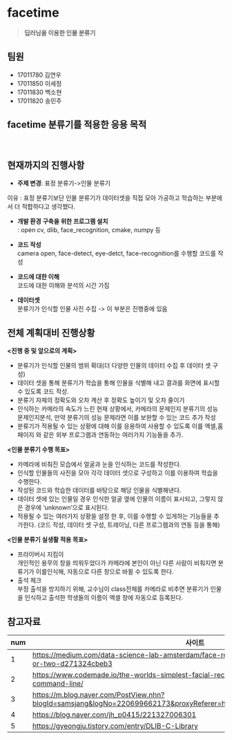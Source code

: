 # facetime


>**딥러닝을 이용한 인물 분류기** 

<h2> 팀원</h2>
<ul>
  <li>17011780 김연우</li>
  <li>17011850 이세정</li>
  <li>17011830 백소현</li>
  <li>17011820 송민주</li>
</ul>

</hr>

<h2>facetime 분류기를 적용한 응용 목적</h2><br>




<h2>현재까지의 진행사항</h2>

* **주제 변경**: 표정 분류기->인물 분류기<br>

이유 : 표정 분류기보단 인물 분류기가 데이터셋을 직접 모아 가공하고 학습하는 부분에서 더 적합하다고 생각했다.

* **개발 환경 구축을 위한 프로그램 설치** <br>
: open cv, dlib, face_recognition, cmake, numpy 등

* **코드 작성** <br>
camera open, face-detect, eye-detct, face-recognition를 수행할 코드를 작성

* **코드에 대한 이해** <br>
코드에 대한 이해와 분석의 시간 가짐

* **데이터셋** <br>
분류기가 인식할 인물 사진 수집 -> 이 부분은 진행중에 있음



<h2>전체 계획대비 진행상황</h2> 

 **<진행 중 및 앞으로의 계획>**
 * 분류기가 인식할 인물의 범위 확대(더 다양한 인물의 데이터 수집 후 데이터 셋 구성) <br>
 * 데이터 셋을 통해 분류기가 학습을 통해 인물을 식별해 내고 결과를 화면에 표시할 수 있도록 코드 작성. <br>
 * 분류기 자체의 정확도와 오차 계산 후 정확도 높이기 및 오차 줄이기 <br>
 * 인식하는 카메라의 속도가 느린 현재 상황에서, 카메라의 문제인지 분류기의 성능 문제인지분석, 만약 분류기의 성능 문제라면 이를 보완할 수 있는 코드 추가 작성 <br>
 * 분류기가 적용될 수 있는 상황에 대해 이를 응용하여 사용할 수 있도록 이를 엑셀,홈페이지 와 같은 외부 프로그램과 연동하는 여러가지 기능들을 추가. <br>

 **<인물 분류기 수행 목표>**
 * 카메라에 비춰진 모습에서 얼굴과 눈을 인식하는 코드를 작성한다. <br>
 * 인식할 인물들의 사진을 모아 각각 데이터 셋으로 구성하고 이를 이용하여 학습을 수행한다. <br>
 * 작성된 코드와 학습한 데이터를 바탕으로 해당 인물을 식별해낸다. <br>
 * 데이터 셋에 있는 인물일 경우 인식한 얼굴 옆에 인물의 이름이 표시되고, 그렇지 않은 경우에 ‘unknown’으로 표시된다. <br>
 * 적용될 수 있는 여러가지 상황을 설정 한 후, 이를 수행할 수 있게하는 기능들을 추가한다. (코드 작성, 데이터 셋 구성, 트레이닝, 다른 프로그램과의 연동 등을 통해) <br>

 **<인물 분류기 실생활 적용 목표>**<br>
* 프라이버시 지킴이 <br>
개인적인 용무의 창을 띄워두었다가 카메라에 본인이 아닌 다른 사람이 비춰지면 분류기가 이를인식해, 자동으로 다른 창으로 바뀔 수 있도록 한다. <br>
* 출석 체크 <br>
부정 출석을 방지하기 위해, 교수님이 class전체를 카메라로 비추면 분류기가 인물을 인식하고 출석한 학생들의 이름이 엑셀 창에 자동으로 등록된다. <br>


  


<h2>참고자료</h2>

num| 사이트
--------- | ---------
1 | <https://medium.com/data-science-lab-amsterdam/face-recognition-with-python-in-an-hour-or-two-d271324cbeb3>
2 | https://www.codemade.io/the-worlds-simplest-facial-recognition-api-for-python-and-the-command-line/
3 | https://m.blog.naver.com/PostView.nhn?blogId=samsjang&logNo=220699662173&proxyReferer=https%3A%2F%2Fwww.google.com%2F
4 | https://blog.naver.com/jh_p0415/221327006301
5 | https://gyeongju.tistory.com/entry/DLIB-C-Library








